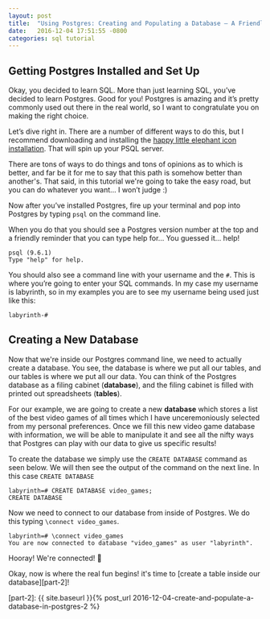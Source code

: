 ```yaml
---
layout: post
title:  "Using Postgres: Creating and Populating a Database — A Friendly Tutorial -- Level 1"
date:   2016-12-04 17:51:55 -0800
categories: sql tutorial
---
```


## Getting Postgres Installed and Set Up

Okay, you decided to learn SQL. More than just learning SQL, you’ve decided to learn Postgres. Good for you! Postgres is amazing and it’s pretty commonly used out there in the real world, so I want to congratulate you on making the right choice.

Let’s dive right in. There are a number of different ways to do this, but I recommend downloading and installing the [happy little elephant icon installation][postgres-app]. That will spin up your PSQL server.

There are tons of ways to do things and tons of opinions as to which is better, and far be it for me to say that this path is somehow better than another's. That said, in this tutorial we're going to take the easy road, but you can do whatever you want… I won’t judge :)

Now after you’ve installed Postgres, fire up your terminal and pop into Postgres by typing ```psql``` on the command line.

When you do that you should see a Postgres version number at the top and a friendly reminder that you can type help for… You guessed it… help!

```
psql (9.6.1)
Type "help" for help.
```

You should also see a command line with your username and the ```#```. This is where you’re going to enter your SQL commands. In my case my username is labyrinth, so in my examples you are to see my username being used just like this:

```
labyrinth-#
```
## Creating a New Database

Now that we're inside our Postgres command line, we need to actually create a database. You see, the database is where we put all our tables, and our tables is where we put all our data. You can think of the Postgres database as a filing cabinet (**database**), and the filing cabinet is filled with printed out spreadsheets (**tables**).

For our example, we are going to create a new **database** which stores a list of the best video games of all times which I have unceremoniously selected from my personal preferences. Once we fill this new video game database with information, we will be able to manipulate it and see all the nifty ways that Postgres can play with our data to give us specific results! 

To create the database we simply use the ```CREATE DATABASE``` command as seen below. We will then see the output of the command on the next line. In this case ```CREATE DATABASE```

```
labyrinth=# CREATE DATABASE video_games;
CREATE DATABASE
```

Now we need to connect to our database from inside of Postgres. We do this typing ```\connect video_games```. 

```
labyrinth=# \connect video_games
You are now connected to database "video_games" as user "labyrinth".
```

Hooray! We're connected! 🎉

Okay, now is where the real fun begins! it's time to [create a table inside our database][part-2]!


[postgres-app]: http://postgresapp.com/
[part-2]: {{ site.baseurl }}{% post_url 2016-12-04-create-and-populate-a-database-in-postgres-2 %}
